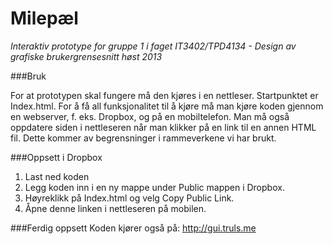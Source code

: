 Milepæl
====

*Interaktiv prototype for gruppe 1 i faget IT3402/TPD4134 - Design av grafiske brukergrensesnitt høst 2013*


###Bruk

For at prototypen skal fungere må den kjøres i en nettleser. Startpunktet er Index.html. For å få all funksjonalitet til
å kjøre må man kjøre koden gjennom en webserver, f. eks. Dropbox, og på en mobiltelefon.
Man må også oppdatere siden i nettleseren når man klikker på en link til en annen HTML fil. 
Dette kommer av begrensninger i rammeverkene vi har brukt.

###Oppsett i Dropbox

  1. Last ned koden
  2. Legg koden inn i en ny mappe under Public mappen i Dropbox. 
  3. Høyreklikk på Index.html og velg Copy Public Link. 
  4. Åpne denne linken i nettleseren på mobilen. 

###Ferdig oppsett
Koden kjører også på:
http://gui.truls.me
